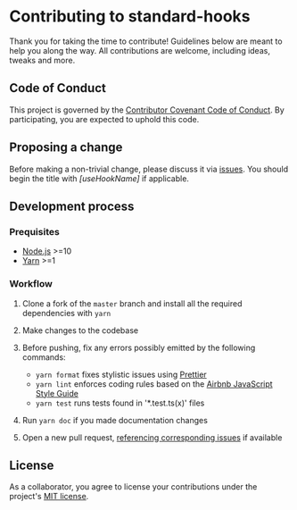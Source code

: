 # Contributing to standard-hooks

Thank you for taking the time to contribute! Guidelines below are meant to help you along the way. All contributions are welcome, including ideas, tweaks and more.

## Code of Conduct

This project is governed by the [Contributor Covenant Code of Conduct](./CODE_OF_CONDUCT.md). By participating, you are expected to uphold this code.

## Proposing a change

Before making a non-trivial change, please discuss it via [issues][]. You should begin the title with _[useHookName]_ if applicable.

[issues]: https://github.com/kripod/standard-hooks/issues

## Development process

### Prequisites

- [Node.js](https://nodejs.org/) >=10
- [Yarn](https://yarnpkg.com/) >=1

### Workflow

1. Clone a fork of the `master` branch and install all the required dependencies with `yarn`
2. Make changes to the codebase
3. Before pushing, fix any errors possibly emitted by the following commands:

   - `yarn format` fixes stylistic issues using [Prettier][]
   - `yarn lint` enforces coding rules based on the [Airbnb JavaScript Style Guide][]
   - `yarn test` runs tests found in '\*.test.ts(x)' files

4. Run `yarn doc` if you made documentation changes
5. Open a new pull request, [referencing corresponding issues][] if available

[prettier]: https://prettier.io/
[airbnb javascript style guide]: https://github.com/airbnb/javascript
[referencing corresponding issues]: https://help.github.com/en/articles/closing-issues-using-keywords

## License

As a collaborator, you agree to license your contributions under the project's [MIT license](./LICENSE).
